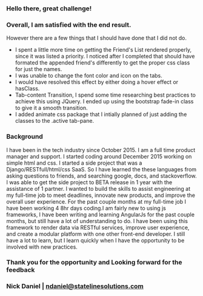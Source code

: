 
### Hello there, great challenge!

### Overall, I am satisfied with the end result.

However there are a few things that I should have done that I did not do.
* I spent a little more time on getting the Friend's List rendered properly, since it was listed a priority. I noticed after I completed that should have formated the appended friend's differently to get the proper css class for just the names.
* I was unable to change the font color and icon on the tabs.
* I would have resolved this effect by either doing a hover effect or hasClass.
* Tab-content Transition, I spend some time researching best practices to achieve this using JQuery. I ended up using the bootstrap fade-in class to give it a smooth transition. 
* I added animate css package that I intially planned of just adding the classes to the .active tab-pane.

### Background
I have been in the tech industry since October 2015. I am a full time product manager and support. I started coding around December 2015 working on simple html and css. I started a side project that was a Django/RESTfull/html/css SaaS. So I have learned the these languages from asking questions to friends, and searching google, docs, and stackoverflow. I was able to get the side project to BETA release in 1 year with the assistance of 1 partner. I wanted to build the skills to assist engineering at my full-time job to meet deadlines, innovate new products, and improve the overall user experience.
For the past couple months at my full-time job I have been working 4 8hr days coding.I am fairly new to using js frameworks, I have been writing and learning AngularJs for the past couple months, but still have a lot of understanding to do. I have been using this framework to render data via RESTful services, improve user experience, and create a modular platform with one other front-end developer. I still have a lot to learn, but I learn quickly when I have the opportunity to be involved with new practices. 

### Thank you for the opportunity and Looking forward for the feedback

### Nick Daniel | ndaniel@statelinesolutions.com 
